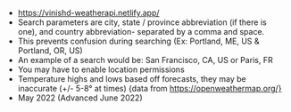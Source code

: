 - https://vinishd-weatherapi.netlify.app/
- Search parameters are city, state / province abbreviation (if there is one), and country abbreviation- separated by a comma and space.
- This prevents confusion during searching (Ex: Portland, ME, US & Portland, OR, US)
- An example of a search would be: San Francisco, CA, US or Paris, FR
- You may have to enable location permissions
- Temperature highs and lows based off forecasts, they may be inaccurate (+/- 5-8° at times) {data from https://openweathermap.org/}
- May 2022 (Advanced June 2022)
